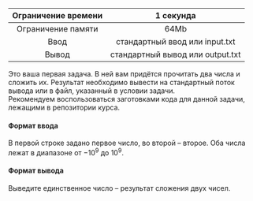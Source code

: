 | Ограничение времени 	|             1 секунда            	|
|:-------------------:	|:--------------------------------:	|
|  Ограничение памяти 	|               64Mb               	|
|         Ввод        	|  стандартный ввод или input.txt  	|
|        Вывод        	| стандартный вывод или output.txt 	|  
  
  
  
Это ваша первая задача. В ней вам придётся прочитать два числа и сложить их. Результат необходимо вывести на стандартный поток вывода или в файл, указанный в условии задачи.  
Рекомендуем воспользоваться заготовками кода для данной задачи, лежащими в репозитории курса.

#### Формат ввода ####
В первой строке задано первое число, во второй – второе. Оба числа лежат в диапазоне от  $−10^9$ до $10^9$.
#### Формат вывода ####
Выведите единственное число – результат сложения двух чисел.
